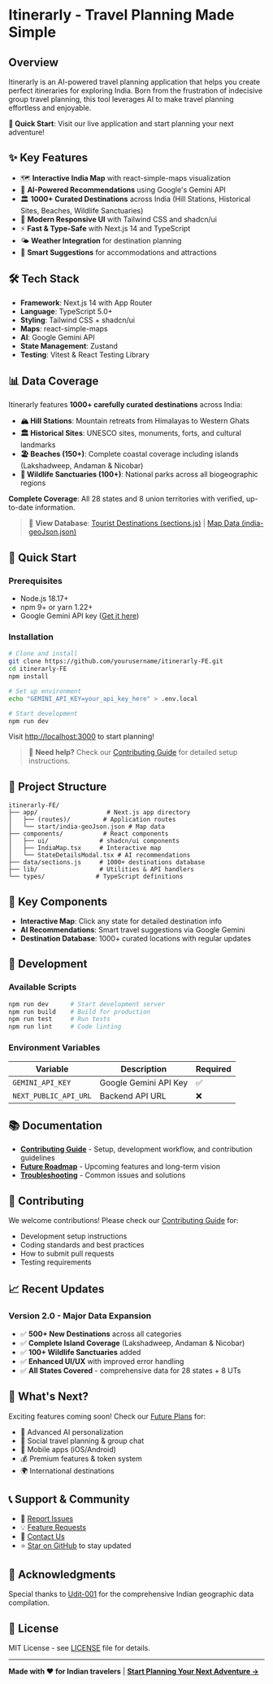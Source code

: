 # Itinerarly - Travel Planning Made Simple

## Overview
Itinerarly is an AI-powered travel planning application that helps you create perfect itineraries for exploring India. Born from the frustration of indecisive group travel planning, this tool leverages AI to make travel planning effortless and enjoyable.

**🎯 Quick Start**: Visit our live application and start planning your next adventure! 

## ✨ Key Features
- 🗺️ **Interactive India Map** with react-simple-maps visualization
- 🤖 **AI-Powered Recommendations** using Google's Gemini API
- 🏛️ **1000+ Curated Destinations** across India (Hill Stations, Historical Sites, Beaches, Wildlife Sanctuaries)
- 📱 **Modern Responsive UI** with Tailwind CSS and shadcn/ui
- ⚡ **Fast & Type-Safe** with Next.js 14 and TypeScript
- 🌤️ **Weather Integration** for destination planning
- 🏨 **Smart Suggestions** for accommodations and attractions

## 🛠️ Tech Stack
- **Framework**: Next.js 14 with App Router
- **Language**: TypeScript 5.0+
- **Styling**: Tailwind CSS + shadcn/ui
- **Maps**: react-simple-maps
- **AI**: Google Gemini API
- **State Management**: Zustand
- **Testing**: Vitest & React Testing Library

## 📊 Data Coverage
Itinerarly features **1000+ carefully curated destinations** across India:

- **🏔️ Hill Stations**: Mountain retreats from Himalayas to Western Ghats
- **🏛️ Historical Sites**: UNESCO sites, monuments, forts, and cultural landmarks  
- **🏖️ Beaches (150+)**: Complete coastal coverage including islands (Lakshadweep, Andaman & Nicobar)
- **🦌 Wildlife Sanctuaries (100+)**: National parks across all biogeographic regions

**Complete Coverage**: All 28 states and 8 union territories with verified, up-to-date information.

> 📍 **View Database**: [Tourist Destinations (sections.js)](./data/sections.js) | [Map Data (india-geoJson.json)](./app/start/india-geoJson.json)

## 🚀 Quick Start

### Prerequisites
- Node.js 18.17+ 
- npm 9+ or yarn 1.22+
- Google Gemini API key ([Get it here](https://makersuite.google.com/app/apikey))

### Installation
```bash
# Clone and install
git clone https://github.com/yourusername/itinerarly-FE.git
cd itinerarly-FE
npm install

# Set up environment
echo "GEMINI_API_KEY=your_api_key_here" > .env.local

# Start development
npm run dev
```

Visit [http://localhost:3000](http://localhost:3000) to start planning!

> 📖 **Need help?** Check our [Contributing Guide](./CONTRIBUTING.md) for detailed setup instructions.

## 📁 Project Structure
```
itinerarly-FE/
├── app/                   # Next.js app directory
│   ├── (routes)/         # Application routes  
│   └── start/india-geoJson.json # Map data
├── components/           # React components
│   ├── ui/              # shadcn/ui components
│   ├── IndiaMap.tsx     # Interactive map
│   └── StateDetailsModal.tsx # AI recommendations
├── data/sections.js     # 1000+ destinations database
├── lib/                 # Utilities & API handlers
└── types/              # TypeScript definitions
```

## 🎯 Key Components
- **Interactive Map**: Click any state for detailed destination info
- **AI Recommendations**: Smart travel suggestions via Google Gemini
- **Destination Database**: 1000+ curated locations with regular updates

## 🔧 Development

### Available Scripts
```bash
npm run dev      # Start development server
npm run build    # Build for production  
npm run test     # Run tests
npm run lint     # Code linting
```

### Environment Variables
| Variable | Description | Required |
|----------|-------------|----------|
| `GEMINI_API_KEY` | Google Gemini API Key | ✅ |
| `NEXT_PUBLIC_API_URL` | Backend API URL | ❌ |

## 📚 Documentation

- **[Contributing Guide](./CONTRIBUTING.md)** - Setup, development workflow, and contribution guidelines
- **[Future Roadmap](./FUTURE-PLANS.md)** - Upcoming features and long-term vision
- **[Troubleshooting](./TROUBLESHOOT-403-CONSUME-ENDPOINT.md)** - Common issues and solutions

## 🤝 Contributing

We welcome contributions! Please check our [Contributing Guide](./CONTRIBUTING.md) for:
- Development setup instructions
- Coding standards and best practices  
- How to submit pull requests
- Testing requirements

## 📈 Recent Updates

### Version 2.0 - Major Data Expansion
- ✅ **500+ New Destinations** across all categories
- ✅ **Complete Island Coverage** (Lakshadweep, Andaman & Nicobar)
- ✅ **100+ Wildlife Sanctuaries** added
- ✅ **Enhanced UI/UX** with improved error handling
- ✅ **All States Covered** - comprehensive data for 28 states + 8 UTs

## 🚀 What's Next?

Exciting features coming soon! Check our [Future Plans](./FUTURE-PLANS.md) for:
- 🤖 Advanced AI personalization
- 💬 Social travel planning & group chat
- 📱 Mobile apps (iOS/Android)
- 💰 Premium features & token system
- 🌍 International destinations

## 📞 Support & Community

- 🐛 [Report Issues](https://github.com/Heisen47/itinerarly-FE/issues)
- 💡 [Feature Requests](https://github.com/Heisen47/itinerarly-FE/discussions)
- 📧 [Contact Us](mailto:iamrishi.dev47@gmail.com)
- ⭐ [Star on GitHub](https://github.com/Heisen47/itinerarly-FE) to stay updated

## 🙏 Acknowledgments

Special thanks to [Udit-001](https://github.com/udit-001/india-maps-data) for the comprehensive Indian geographic data compilation.

## 📄 License

MIT License - see [LICENSE](./LICENSE) file for details.

---

**Made with ❤️ for Indian travelers** | **[Start Planning Your Next Adventure →](http://localhost:3000)**

